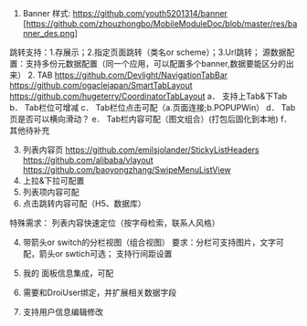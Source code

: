 1.	Banner
样式: https://github.com/youth5201314/banner
 [https://github.com/zhouzhongbo/MobileModuleDoc/blob/master/res/banner_des.png]
 
跳转支持：1.存展示；2.指定页面跳转（类名or scheme）；3.Url跳转；
源数据配置：支持多份元数据配置（同一个应用，可以配置多个banner,数据要能区分的出来）
2.	TAB
https://github.com/Devlight/NavigationTabBar
https://github.com/ogaclejapan/SmartTabLayout
https://github.com/hugeterry/CoordinatorTabLayout
a．	支持上Tab&下Tab
b．	Tab栏位可增减
c．	Tab栏位点击可配（a.页面连接;b.POPUPWin）
d．	Tab页是否可以横向滑动？
e．	Tab栏内容可配（图文组合）(打包后固化到本地)
f．	其他待补充

3.	列表内容页
https://github.com/emilsjolander/StickyListHeaders
https://github.com/alibaba/vlayout
https://github.com/baoyongzhang/SwipeMenuListView
1.	上拉&下拉可配置
2.	列表项内容可配
3.	点击跳转内容可配（H5、数据库）

特殊需求：
列表内容快速定位（按字母检索，联系人风格）

4.	带箭头or switch的分栏视图（组合视图）
要求：分栏可支持图片，文字可配，箭头or swtich可选；
支持行间距设置
 



5.	我的  面板信息集成，可配
1.	需要和DroiUser绑定，并扩展相关数据字段
2.	支持用户信息编辑修改
 



